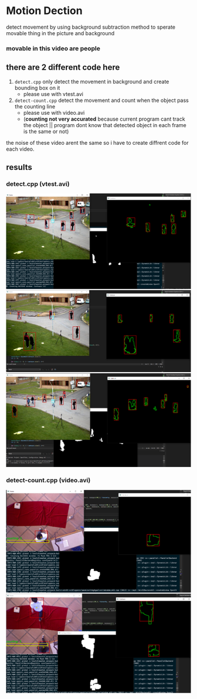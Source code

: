 # Motion Dection

detect movement by using background subtraction method to sperate movable thing in the picture and background

### movable in this video are people
## there are 2 different code here
1. `detect.cpp` only detect the movement in background and create bounding box on it
    - please use with vtest.avi
2. `detect-count.cpp` detect the movement and count when the object pass the counting line  
    - please use with video.avi
    - (**counting not very accurated** because current program cant track the object || program dont know that detected object in each frame is the same or not)

the noise of these video arent the same so i have to create diffrent code for each video.

## results
### detect.cpp (vtest.avi)
<div>
  <img alt="detect1" src="https://github.com/karnzx/opencv-workshop-cpp/blob/main/05-motion-detection/results/detect1.png">

  <img alt="detect2" src="https://github.com/karnzx/opencv-workshop-cpp/blob/main/05-motion-detection/results/detect2.png">
  
  <img alt="detect3" src="https://github.com/karnzx/opencv-workshop-cpp/blob/main/05-motion-detection/results/detect3.png">
</div>

### detect-count.cpp (video.avi)
<div>
  <img alt="detect-count1" src="https://github.com/karnzx/opencv-workshop-cpp/blob/main/05-motion-detection/results/detect-count1.png">

  <img alt="detect-count2" src="https://github.com/karnzx/opencv-workshop-cpp/blob/main/05-motion-detection/results/detect-count2.png">
  
</div>


